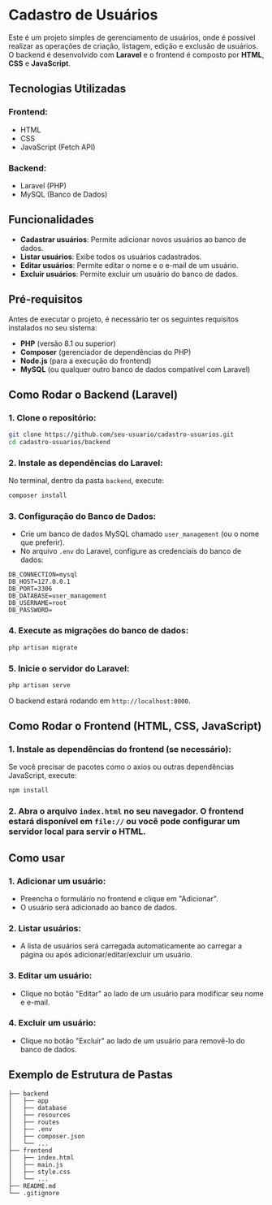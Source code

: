 # Cadastro de Usuários

Este é um projeto simples de gerenciamento de usuários, onde é possível realizar as operações de criação, listagem, edição e exclusão de usuários. O backend é desenvolvido com **Laravel** e o frontend é composto por **HTML**, **CSS** e **JavaScript**.

## Tecnologias Utilizadas

### Frontend:

- HTML
- CSS
- JavaScript (Fetch API)

### Backend:

- Laravel (PHP)
- MySQL (Banco de Dados)

## Funcionalidades

- **Cadastrar usuários**: Permite adicionar novos usuários ao banco de dados.
- **Listar usuários**: Exibe todos os usuários cadastrados.
- **Editar usuários**: Permite editar o nome e o e-mail de um usuário.
- **Excluir usuários**: Permite excluir um usuário do banco de dados.

## Pré-requisitos

Antes de executar o projeto, é necessário ter os seguintes requisitos instalados no seu sistema:

- **PHP** (versão 8.1 ou superior)
- **Composer** (gerenciador de dependências do PHP)
- **Node.js** (para a execução do frontend)
- **MySQL** (ou qualquer outro banco de dados compatível com Laravel)

## Como Rodar o Backend (Laravel)

### 1. Clone o repositório:

```bash
git clone https://github.com/seu-usuario/cadastro-usuarios.git
cd cadastro-usuarios/backend
```

### 2. Instale as dependências do Laravel:

No terminal, dentro da pasta `backend`, execute:

```bash
composer install
```

### 3. Configuração do Banco de Dados:

- Crie um banco de dados MySQL chamado `user_management` (ou o nome que preferir).
- No arquivo `.env` do Laravel, configure as credenciais do banco de dados:

```env
DB_CONNECTION=mysql
DB_HOST=127.0.0.1
DB_PORT=3306
DB_DATABASE=user_management
DB_USERNAME=root
DB_PASSWORD=
```

### 4. Execute as migrações do banco de dados:

```bash
php artisan migrate
```

### 5. Inicie o servidor do Laravel:

```bash
php artisan serve
```

O backend estará rodando em `http://localhost:8000`.

## Como Rodar o Frontend (HTML, CSS, JavaScript)

### 1. Instale as dependências do frontend (se necessário):

Se você precisar de pacotes como o axios ou outras dependências JavaScript, execute:

```bash
npm install
```

### 2. Abra o arquivo `index.html` no seu navegador. O frontend estará disponível em `file://` ou você pode configurar um servidor local para servir o HTML.

## Como usar

### 1. Adicionar um usuário:

- Preencha o formulário no frontend e clique em "Adicionar".
- O usuário será adicionado ao banco de dados.

### 2. Listar usuários:

- A lista de usuários será carregada automaticamente ao carregar a página ou após adicionar/editar/excluir um usuário.

### 3. Editar um usuário:

- Clique no botão "Editar" ao lado de um usuário para modificar seu nome e e-mail.

### 4. Excluir um usuário:

- Clique no botão "Excluir" ao lado de um usuário para removê-lo do banco de dados.

## Exemplo de Estrutura de Pastas

```plaintext
├── backend
│   ├── app
│   ├── database
│   ├── resources
│   ├── routes
│   ├── .env
│   ├── composer.json
│   └── ...
├── frontend
│   ├── index.html
│   ├── main.js
│   ├── style.css
│   └── ...
├── README.md
└── .gitignore
```
